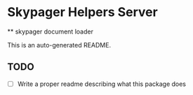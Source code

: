 # Skypager Helpers Server

** skypager document loader

This is an auto-generated README.

## TODO
 - [ ] Write a proper readme describing what this package does